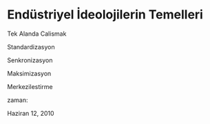 # Endüstriyel İdeolojilerin Temelleri
Tek Alanda Calismak 

Standardizasyon

Senkronizasyon

Maksimizasyon

Merkezilestirme







zaman:

Haziran 12, 2010










